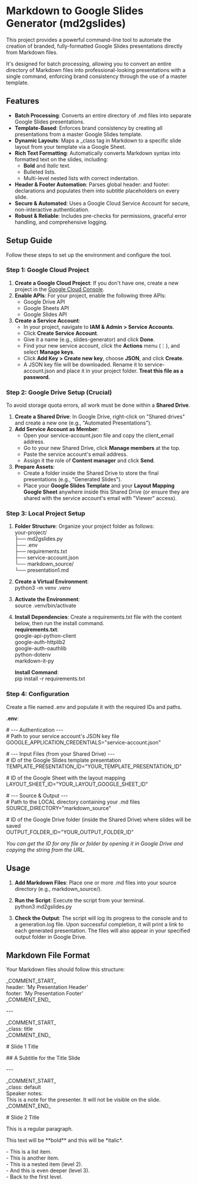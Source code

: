 # **Markdown to Google Slides Generator (md2gslides)**

This project provides a powerful command-line tool to automate the creation of branded, fully-formatted Google Slides presentations directly from Markdown files.

It's designed for batch processing, allowing you to convert an entire directory of Markdown files into professional-looking presentations with a single command, enforcing brand consistency through the use of a master template.

## **Features**

* **Batch Processing**: Converts an entire directory of .md files into separate Google Slides presentations.  
* **Template-Based**: Enforces brand consistency by creating all presentations from a master Google Slides template.  
* **Dynamic Layouts**: Maps a \_class tag in Markdown to a specific slide layout from your template via a Google Sheet.  
* **Rich Text Formatting**: Automatically converts Markdown syntax into formatted text on the slides, including:  
  * **Bold** and *Italic* text.  
  * Bulleted lists.  
  * Multi-level nested lists with correct indentation.  
* **Header & Footer Automation**: Parses global header: and footer: declarations and populates them into subtitle placeholders on every slide.  
* **Secure & Automated**: Uses a Google Cloud Service Account for secure, non-interactive authentication.  
* **Robust & Reliable**: Includes pre-checks for permissions, graceful error handling, and comprehensive logging.

## **Setup Guide**

Follow these steps to set up the environment and configure the tool.

### **Step 1: Google Cloud Project**

1. **Create a Google Cloud Project**: If you don't have one, create a new project in the [Google Cloud Console](https://console.cloud.google.com/).  
2. **Enable APIs**: For your project, enable the following three APIs:  
   * Google Drive API  
   * Google Sheets API  
   * Google Slides API  
3. **Create a Service Account**:  
   * In your project, navigate to **IAM & Admin \> Service Accounts**.  
   * Click **Create Service Account**.  
   * Give it a name (e.g., slides-generator) and click **Done**.  
   * Find your new service account, click the **Actions** menu (⋮), and select **Manage keys**.  
   * Click **Add Key \> Create new key**, choose **JSON**, and click **Create**.  
   * A JSON key file will be downloaded. Rename it to service-account.json and place it in your project folder. **Treat this file as a password.**

### **Step 2: Google Drive Setup (Crucial)**

To avoid storage quota errors, all work must be done within a **Shared Drive**.

1. **Create a Shared Drive**: In Google Drive, right-click on "Shared drives" and create a new one (e.g., "Automated Presentations").  
2. **Add Service Account as Member**:  
   * Open your service-account.json file and copy the client\_email address.  
   * Go to your new Shared Drive, click **Manage members** at the top.  
   * Paste the service account's email address.  
   * Assign it the role of **Content manager** and click **Send**.  
3. **Prepare Assets**:  
   * Create a folder inside the Shared Drive to store the final presentations (e.g., "Generated Slides").  
   * Place your **Google Slides Template** and your **Layout Mapping Google Sheet** anywhere inside this Shared Drive (or ensure they are shared with the service account's email with "Viewer" access).

### **Step 3: Local Project Setup**

1. **Folder Structure**: Organize your project folder as follows:  
   your-project/  
   ├── md2gslides.py  
   ├── .env  
   ├── requirements.txt  
   ├── service-account.json  
   └── markdown\_source/  
       └── presentation1.md

2. **Create a Virtual Environment**:  
   python3 \-m venv .venv

3. **Activate the Environment**:  
   source .venv/bin/activate

4. **Install Dependencies**: Create a requirements.txt file with the content below, then run the install command.  
   **requirements.txt**:  
   google-api-python-client  
   google-auth-httplib2  
   google-auth-oauthlib  
   python-dotenv  
   markdown-it-py

   **Install Command**:  
   pip install \-r requirements.txt

### **Step 4: Configuration**

Create a file named .env and populate it with the required IDs and paths.

**.env**:

\# \--- Authentication \---  
\# Path to your service account's JSON key file  
GOOGLE\_APPLICATION\_CREDENTIALS="service-account.json"

\# \--- Input Files (from your Shared Drive) \---  
\# ID of the Google Slides template presentation  
TEMPLATE\_PRESENTATION\_ID="YOUR\_TEMPLATE\_PRESENTATION\_ID"

\# ID of the Google Sheet with the layout mapping  
LAYOUT\_SHEET\_ID="YOUR\_LAYOUT\_GOOGLE\_SHEET\_ID"

\# \--- Source & Output \---  
\# Path to the LOCAL directory containing your .md files  
SOURCE\_DIRECTORY="markdown\_source"

\# ID of the Google Drive folder (inside the Shared Drive) where slides will be saved  
OUTPUT\_FOLDER\_ID="YOUR\_OUTPUT\_FOLDER\_ID"

*You can get the ID for any file or folder by opening it in Google Drive and copying the string from the URL.*

## **Usage**

1. **Add Markdown Files**: Place one or more .md files into your source directory (e.g., markdown\_source/).  
2. **Run the Script**: Execute the script from your terminal.  
   python3 md2gslides.py

3. **Check the Output**: The script will log its progress to the console and to a generation.log file. Upon successful completion, it will print a link to each generated presentation. The files will also appear in your specified output folder in Google Drive.

## **Markdown File Format**

Your Markdown files should follow this structure:

\_COMMENT\_START\_  
header: 'My Presentation Header'  
footer: 'My Presentation Footer'  
\_COMMENT\_END\_

\---

\_COMMENT\_START\_  
\_class: title  
\_COMMENT\_END\_

\# Slide 1 Title

\#\# A Subtitle for the Title Slide

\---

\_COMMENT\_START\_  
\_class: default  
Speaker notes:  
This is a note for the presenter. It will not be visible on the slide.  
\_COMMENT\_END\_

\# Slide 2 Title

This is a regular paragraph.

This text will be \*\*bold\*\* and this will be \*italic\*.

\- This is a list item.  
\- This is another item.  
  \- This is a nested item (level 2).  
    \- And this is even deeper (level 3).  
\- Back to the first level.  
